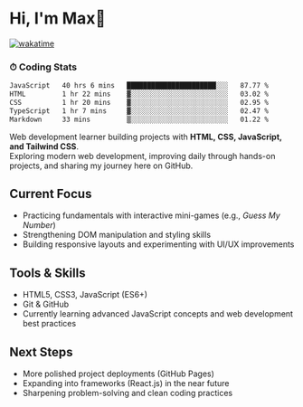 # Hi, I'm Max👋

[![wakatime](https://wakatime.com/badge/user/5f357981-1e66-44ef-ae81-f181857a2d5e.svg)](https://wakatime.com/@5f357981-1e66-44ef-ae81-f181857a2d5e)
### ⏱ Coding Stats
<!--START_SECTION:waka-->

```txt
JavaScript   40 hrs 6 mins   ██████████████████████░░░   87.77 %
HTML         1 hr 22 mins    ▓░░░░░░░░░░░░░░░░░░░░░░░░   03.02 %
CSS          1 hr 20 mins    ▓░░░░░░░░░░░░░░░░░░░░░░░░   02.95 %
TypeScript   1 hr 7 mins     ▓░░░░░░░░░░░░░░░░░░░░░░░░   02.47 %
Markdown     33 mins         ▒░░░░░░░░░░░░░░░░░░░░░░░░   01.22 %
```

<!--END_SECTION:waka-->

Web development learner building projects with **HTML, CSS, JavaScript, and Tailwind CSS**.  
Exploring modern web development, improving daily through hands-on projects, and sharing my journey here on GitHub.

## Current Focus
- Practicing fundamentals with interactive mini-games (e.g., *Guess My Number*)  
- Strengthening DOM manipulation and styling skills  
- Building responsive layouts and experimenting with UI/UX improvements  

## Tools & Skills
- HTML5, CSS3, JavaScript (ES6+)  
- Git & GitHub  
- Currently learning advanced JavaScript concepts and web development best practices  

## Next Steps
- More polished project deployments (GitHub Pages)  
- Expanding into frameworks (React.js) in the near future  
- Sharpening problem-solving and clean coding practices  


